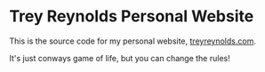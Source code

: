 # Trey Reynolds Personal Website

This is the source code for my personal website, [treyreynolds.com](https://treyreynolds.com). 

It's just conways game of life, but you can change the rules!
